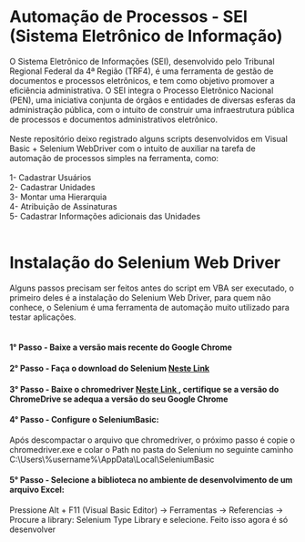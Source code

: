 # Automação de Processos - SEI (Sistema Eletrônico de Informação)
<p> O Sistema Eletrônico de Informações (SEI), desenvolvido pelo Tribunal Regional Federal da 4ª Região (TRF4), é uma ferramenta de gestão de documentos e processos eletrônicos, e tem como objetivo promover a eficiência administrativa. O SEI integra o Processo Eletrônico Nacional (PEN), uma iniciativa conjunta de órgãos e entidades de diversas esferas da administração pública, com o intuito de construir uma infraestrutura pública de processos e documentos administrativos eletrônico.</br></br>
Neste repositório deixo registrado alguns scripts desenvolvidos em Visual Basic + Selenium WebDriver com o intuito de auxiliar na tarefa de automação de processos simples na ferramenta, como: </br></br>
1- Cadastrar Usuários</br>
2- Cadastrar Unidades</br>
3- Montar uma Hierarquia</br>
4- Atribuição de Assinaturas</br>
5- Cadastrar Informações adicionais das Unidades</br></br>
</p>

# Instalação do Selenium Web Driver
<div> Alguns passos precisam ser feitos antes do script em VBA ser executado, o primeiro deles é a instalação do Selenium Web Driver, para quem não conhece, o Selenium é uma ferramenta de automação muito utilizado para testar aplicações.</br></br>
<h4> 1° Passo - Baixe a versão mais recente do Google Chrome</h4>
<h4> 2° Passo - Faça o download do Selenium <a href='https://github.com/florentbr/SeleniumBasic/releases/download/v2.0.9.0/SeleniumBasic-2.0.9.0.exe'> Neste Link </a> </h4>
<h4> 3° Passo - Baixe o chromedriver <a href='https://sites.google.com/a/chromium.org/chromedriver/downloads'> Neste Link </a>, certifique se a versão do ChromeDrive se adequa a versão do seu Google Chrome </h4>
<h4> 4° Passo - Configure o SeleniumBasic:</h4> 
<p>Após descompactar o arquivo que chromedriver, o próximo passo é copie o chromedriver.exe e colar o Path no pasta do Selenium no seguinte caminho C:\Users\%username%\AppData\Local\SeleniumBasic </p> 

<h4> 5° Passo - Selecione a biblioteca no ambiente de desenvolvimento de um arquivo Excel:</h4>
<p>Pressione Alt + F11 (Visual Basic Editor) -> Ferramentas -> Referencias -> Procure a library: Selenium Type Library e selecione. Feito isso agora é só desenvolver </p>

</div>
